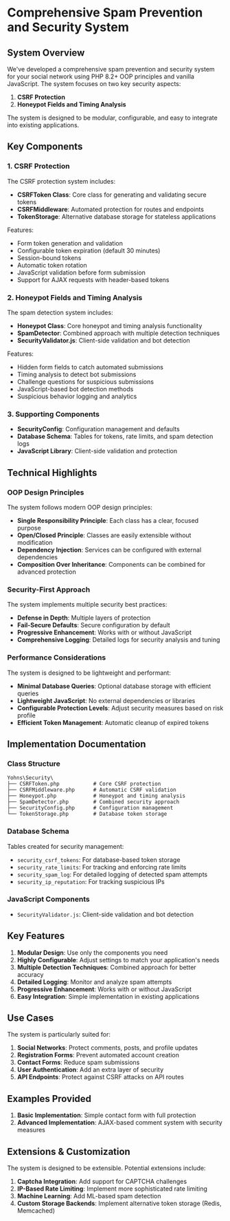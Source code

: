 # Comprehensive Spam Prevention and Security System

## System Overview

We've developed a comprehensive spam prevention and security system for your social network using PHP 8.2+ OOP principles and vanilla JavaScript. The system focuses on two key security aspects:

1. **CSRF Protection**
2. **Honeypot Fields and Timing Analysis**

The system is designed to be modular, configurable, and easy to integrate into existing applications.

## Key Components

### 1. CSRF Protection

The CSRF protection system includes:

- **CSRFToken Class**: Core class for generating and validating secure tokens
- **CSRFMiddleware**: Automated protection for routes and endpoints
- **TokenStorage**: Alternative database storage for stateless applications

Features:
- Form token generation and validation
- Configurable token expiration (default 30 minutes)
- Session-bound tokens
- Automatic token rotation
- JavaScript validation before form submission
- Support for AJAX requests with header-based tokens

### 2. Honeypot Fields and Timing Analysis

The spam detection system includes:

- **Honeypot Class**: Core honeypot and timing analysis functionality
- **SpamDetector**: Combined approach with multiple detection techniques
- **SecurityValidator.js**: Client-side validation and bot detection

Features:
- Hidden form fields to catch automated submissions
- Timing analysis to detect bot submissions
- Challenge questions for suspicious submissions
- JavaScript-based bot detection methods
- Suspicious behavior logging and analytics

### 3. Supporting Components

- **SecurityConfig**: Configuration management and defaults
- **Database Schema**: Tables for tokens, rate limits, and spam detection logs
- **JavaScript Library**: Client-side validation and protection

## Technical Highlights

### OOP Design Principles

The system follows modern OOP design principles:

- **Single Responsibility Principle**: Each class has a clear, focused purpose
- **Open/Closed Principle**: Classes are easily extensible without modification
- **Dependency Injection**: Services can be configured with external dependencies
- **Composition Over Inheritance**: Components can be combined for advanced protection

### Security-First Approach

The system implements multiple security best practices:

- **Defense in Depth**: Multiple layers of protection
- **Fail-Secure Defaults**: Secure configuration by default
- **Progressive Enhancement**: Works with or without JavaScript
- **Comprehensive Logging**: Detailed logs for security analysis and tuning

### Performance Considerations

The system is designed to be lightweight and performant:

- **Minimal Database Queries**: Optional database storage with efficient queries
- **Lightweight JavaScript**: No external dependencies or libraries
- **Configurable Protection Levels**: Adjust security measures based on risk profile
- **Efficient Token Management**: Automatic cleanup of expired tokens

## Implementation Documentation

### Class Structure

```
Yohns\Security\
├── CSRFToken.php           # Core CSRF protection
├── CSRFMiddleware.php      # Automatic CSRF validation
├── Honeypot.php            # Honeypot and timing analysis
├── SpamDetector.php        # Combined security approach
├── SecurityConfig.php      # Configuration management
└── TokenStorage.php        # Database token storage
```

### Database Schema

Tables created for security management:

- `security_csrf_tokens`: For database-based token storage
- `security_rate_limits`: For tracking and enforcing rate limits
- `security_spam_log`: For detailed logging of detected spam attempts
- `security_ip_reputation`: For tracking suspicious IPs

### JavaScript Components

- `SecurityValidator.js`: Client-side validation and bot detection

## Key Features

1. **Modular Design**: Use only the components you need
2. **Highly Configurable**: Adjust settings to match your application's needs
3. **Multiple Detection Techniques**: Combined approach for better accuracy
4. **Detailed Logging**: Monitor and analyze spam attempts
5. **Progressive Enhancement**: Works with or without JavaScript
6. **Easy Integration**: Simple implementation in existing applications

## Use Cases

The system is particularly suited for:

1. **Social Networks**: Protect comments, posts, and profile updates
2. **Registration Forms**: Prevent automated account creation
3. **Contact Forms**: Reduce spam submissions
4. **User Authentication**: Add an extra layer of security
5. **API Endpoints**: Protect against CSRF attacks on API routes

## Examples Provided

1. **Basic Implementation**: Simple contact form with full protection
2. **Advanced Implementation**: AJAX-based comment system with security measures

## Extensions & Customization

The system is designed to be extensible. Potential extensions include:

1. **Captcha Integration**: Add support for CAPTCHA challenges
2. **IP-Based Rate Limiting**: Implement more sophisticated rate limiting
3. **Machine Learning**: Add ML-based spam detection
4. **Custom Storage Backends**: Implement alternative token storage (Redis, Memcached)